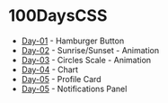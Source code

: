 # 100DaysCSS

- [Day-01](https://github.com/jonhoffmam/100daysCSS/tree/master/Day-01) - Hamburger Button
- [Day-02](https://github.com/jonhoffmam/100daysCSS/tree/master/Day-02) - Sunrise/Sunset - Animation
- [Day-03](https://github.com/jonhoffmam/100daysCSS/tree/master/Day-03) - Circles Scale - Animation
- [Day-04](https://github.com/jonhoffmam/100daysCSS/tree/master/Day-04) - Chart
- [Day-05](https://github.com/jonhoffmam/100daysCSS/tree/master/Day-05) - Profile Card
- [Day-05](https://github.com/jonhoffmam/100daysCSS/tree/master/Day-06) - Notifications Panel
